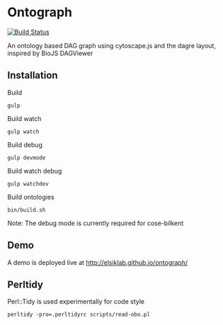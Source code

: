 # Ontograph

[![Build Status](https://travis-ci.org/cmdcolin/ontograph.svg?branch=master)](https://travis-ci.org/cmdcolin/ontograph)


An ontology based DAG graph using cytoscape.js and the dagre layout, inspired by BioJS DAGViewer


## Installation

Build

    gulp

Build watch

    gulp watch

Build debug

    gulp devmode

Build watch debug

    gulp watchdev


Build ontologies

    bin/build.sh

Note: The debug mode is currently required for cose-bilkent

## Demo

A demo is deployed live at http://elsiklab.github.io/ontograph/

## Perltidy

Perl::Tidy is used experimentally for code style

    perltidy -pro=.perltidyrc scripts/read-obo.pl
